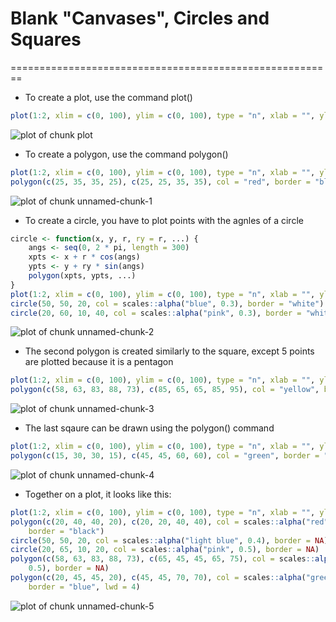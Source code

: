 # Blank "Canvases", Circles and Squares
========================================================

- To create a plot, use the command plot()


```r
plot(1:2, xlim = c(0, 100), ylim = c(0, 100), type = "n", xlab = "", ylab = "")
```

![plot of chunk plot](figure/plot.png) 


- To create a polygon, use the command polygon()


```r
plot(1:2, xlim = c(0, 100), ylim = c(0, 100), type = "n", xlab = "", ylab = "")
polygon(c(25, 35, 35, 25), c(25, 25, 35, 35), col = "red", border = "black")
```

![plot of chunk unnamed-chunk-1](figure/unnamed-chunk-1.png) 


- To create a circle, you have to plot points with the agnles of a circle

```r
circle <- function(x, y, r, ry = r, ...) {
    angs <- seq(0, 2 * pi, length = 300)
    xpts <- x + r * cos(angs)
    ypts <- y + ry * sin(angs)
    polygon(xpts, ypts, ...)
}
plot(1:2, xlim = c(0, 100), ylim = c(0, 100), type = "n", xlab = "", ylab = "")
circle(50, 50, 20, col = scales::alpha("blue", 0.3), border = "white")
circle(20, 60, 10, 40, col = scales::alpha("pink", 0.3), border = "white")
```

![plot of chunk unnamed-chunk-2](figure/unnamed-chunk-2.png) 


- The second polygon is created similarly to the square, except 5 points are plotted because it is a pentagon

```r
plot(1:2, xlim = c(0, 100), ylim = c(0, 100), type = "n", xlab = "", ylab = "")
polygon(c(58, 63, 83, 88, 73), c(85, 65, 65, 85, 95), col = "yellow", border = "NA")
```

![plot of chunk unnamed-chunk-3](figure/unnamed-chunk-3.png) 


- The last sqaure can be drawn using the polygon() command

```r
plot(1:2, xlim = c(0, 100), ylim = c(0, 100), type = "n", xlab = "", ylab = "")
polygon(c(15, 30, 30, 15), c(45, 45, 60, 60), col = "green", border = "blue")
```

![plot of chunk unnamed-chunk-4](figure/unnamed-chunk-4.png) 


- Together on a plot, it looks like this:

```r
plot(1:2, xlim = c(0, 100), ylim = c(0, 100), type = "n", xlab = "", ylab = "")
polygon(c(20, 40, 40, 20), c(20, 20, 40, 40), col = scales::alpha("red", 0.5), 
    border = "black")
circle(50, 50, 20, col = scales::alpha("light blue", 0.4), border = NA)
circle(20, 65, 10, 20, col = scales::alpha("pink", 0.5), border = NA)
polygon(c(58, 63, 83, 88, 73), c(65, 45, 45, 65, 75), col = scales::alpha("yellow", 
    0.5), border = NA)
polygon(c(20, 45, 45, 20), c(45, 45, 70, 70), col = scales::alpha("green", 0.5), 
    border = "blue", lwd = 4)
```

![plot of chunk unnamed-chunk-5](figure/unnamed-chunk-5.png) 

